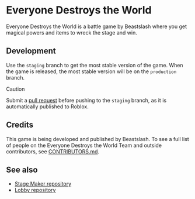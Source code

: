 # Everyone Destroys the World
Everyone Destroys the World is a battle game by Beastslash where you get magical powers and items to wreck the stage and win. 

## Development
Use the `staging` branch to get the most stable version of the game. When the game is released, the most stable version will be on the `production` branch.

> [!CAUTION]
> Submit a [pull request](https://github.com/EveryoneDestroysTheWorld/game/pulls) before pushing to the `staging` branch, as it is automatically published to Roblox.

## Credits
This game is being developed and published by Beastslash. To see a full list of people on the Everyone Destroys the World Team and outside contributors, see [CONTRIBUTORS.md](./CONTRIBUTORS.md).

## See also
* [Stage Maker repository](https://github.com/EveryoneDestroysTheWorld/stage-maker)
* [Lobby repository](https://github.com/EveryoneDestroysTheWorld/lobby)
